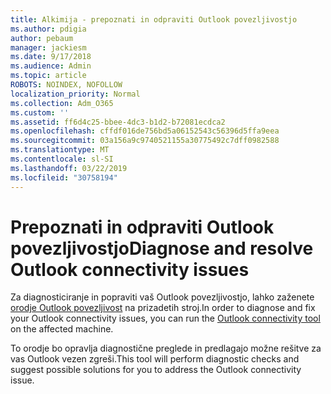 ```yaml
---
title: Alkimija - prepoznati in odpraviti Outlook povezljivostjo
ms.author: pdigia
author: pebaum
manager: jackiesm
ms.date: 9/17/2018
ms.audience: Admin
ms.topic: article
ROBOTS: NOINDEX, NOFOLLOW
localization_priority: Normal
ms.collection: Adm_O365
ms.custom: ''
ms.assetid: ff6d4c25-bbee-4dc3-b1d2-b72081ecdca2
ms.openlocfilehash: cffdf016de756bd5a06152543c56396d5ffa9eea
ms.sourcegitcommit: 03a156a9c9740521155a30775492c7dff0982588
ms.translationtype: MT
ms.contentlocale: sl-SI
ms.lasthandoff: 03/22/2019
ms.locfileid: "30758194"
---
```

# <a name="diagnose-and-resolve-outlook-connectivity-issues"></a><span data-ttu-id="fccbd-102">Prepoznati in odpraviti Outlook povezljivostjo</span><span class="sxs-lookup"><span data-stu-id="fccbd-102">Diagnose and resolve Outlook connectivity issues</span></span>

<span data-ttu-id="fccbd-103">Za diagnosticiranje in popraviti vaš Outlook povezljivostjo, lahko zaženete [orodje Outlook povezljivost](https://aka.ms/SaRA-OutlookDisconnect) na prizadetih stroj.</span><span class="sxs-lookup"><span data-stu-id="fccbd-103">In order to diagnose and fix your Outlook connectivity issues, you can run the [Outlook connectivity tool](https://aka.ms/SaRA-OutlookDisconnect) on the affected machine.</span></span> 
  
<span data-ttu-id="fccbd-104">To orodje bo opravlja diagnostične preglede in predlagajo možne rešitve za vas Outlook vezen zgreši.</span><span class="sxs-lookup"><span data-stu-id="fccbd-104">This tool will perform diagnostic checks and suggest possible solutions for you to address the Outlook connectivity issue.</span></span>
  

